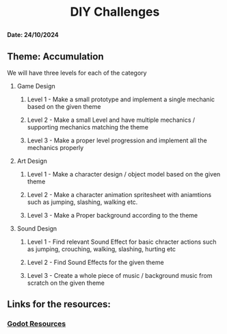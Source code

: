 # <p align="center"> DIY Challenges </p>
#### Date: 24/10/2024

## Theme:  **Accumulation**

We will have three levels for each of the category

1) Game Design
   1) Level 1 - Make a small prototype and implement a single mechanic based on the given theme 
   
   2) Level 2 - Make a small Level and have multiple mechanics / supporting mechanics matching the theme
   
   3) Level 3 - Make a proper level progression and implement all the mechanics properly


2) Art Design
   1) Level 1 - Make a character design / object model based on the given theme
   
   2) Level 2 - Make a character animation spritesheet with aniamtions such as jumping, slashing, walking etc.
   
   3) Level 3 - Make a Proper background according to the theme


3) Sound Design
   1) Level 1 - Find relevant Sound Effect for basic chracter actions such as jumping, crouching, walking, slashing, hurting etc
   
   2) Level 2 - Find Sound Effects for the given theme
   
   3) Level 3 - Create a whole piece of music / background music from scratch on the given theme

## Links for the resources:
### <a href="Session-2 DIY Challenge Session 24-10-2024/Resources/Godot-resources.md">Godot Resources</a>


